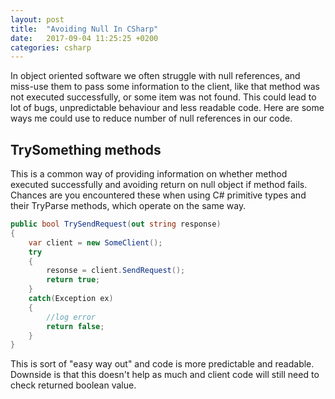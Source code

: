```yaml
---
layout: post
title:  "Avoiding Null In CSharp"
date:   2017-09-04 11:25:25 +0200
categories: csharp
---
```


In object oriented software we often struggle with null references, and miss-use them to pass some information to the client, like
that method was not executed successfully, or some item was not found.
This could lead to lot of bugs, unpredictable behaviour and less readable code.
Here are some ways me could use to reduce number of null references in our code.

## TrySomething methods

This is a common way of providing information on whether method executed successfully and avoiding return on null object if method fails. Chances are you encountered these when using C# primitive types and their TryParse methods, which operate on the same way.
    
```csharp
public bool TrySendRequest(out string response)
{
	var client = new SomeClient();
	try
	{
		resonse = client.SendRequest();
		return true;
	}
	catch(Exception ex)
	{
		//log error
		return false;
	}
}
```
    
This is sort of "easy way out" and code is more predictable and readable. Downside is that this doesn't help as much and client code will still need to check returned boolean value. 
